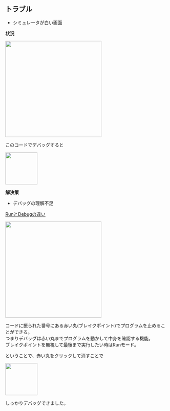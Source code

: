 ## トラブル

* シミュレータが白い画面

**状況**

<img src="https://github.com/ryoya-cre8tor/TIL_day2/blob/main/%E3%83%86%E3%82%99%E3%83%8F%E3%82%99%E3%83%83%E3%82%AF%E3%82%99%E5%A4%B1%E6%95%97%E3%82%B3%E3%83%BC%E3%83%88%E3%82%99%202021-07-01%2017.19.02.png" width="300px"/>

このコードでデバッグすると

<img src="https://github.com/ryoya-cre8tor/TIL_day2/blob/main/%E3%83%86%E3%82%99%E3%83%8F%E3%82%99%E3%83%83%E3%82%AF%E3%82%99%E5%A4%B1%E6%95%97%E7%94%BB%E9%9D%A22021-07-01%2017.19.42.png" width="100px"/>

**解決策**
* デバッグの理解不足

[RunとDebugの違い](https://www.youtube.com/watch?v=ZvCqkvNOOew)

<img src="https://github.com/ryoya-cre8tor/TIL_day2/blob/main/%E3%83%86%E3%82%99%E3%83%8F%E3%82%99%E3%83%83%E3%82%AF%E3%82%99%E6%88%90%E5%8A%9F%E3%82%B3%E3%83%BC%E3%83%88%E3%82%99%202021-07-01%2017.20.15.png" width="300px"/>

コードに振られた番号にある赤い丸(ブレイクポイント)でプログラムを止めることができる。  
つまりデバッグは赤い丸までプログラムを動かして中身を確認する機能。  
ブレイクポイントを無視して最後まで実行したい時はRunモード。

ということで、赤い丸をクリックして消すことで

<img src="https://github.com/ryoya-cre8tor/TIL_day2/blob/main/%E3%83%86%E3%82%99%E3%83%8F%E3%82%99%E3%83%83%E3%82%AF%E3%82%99%E6%88%90%E5%8A%9F%E7%94%BB%E9%9D%A22021-07-01%2017.21.19.png" width="100px"/>

しっかりデバッグできました。
